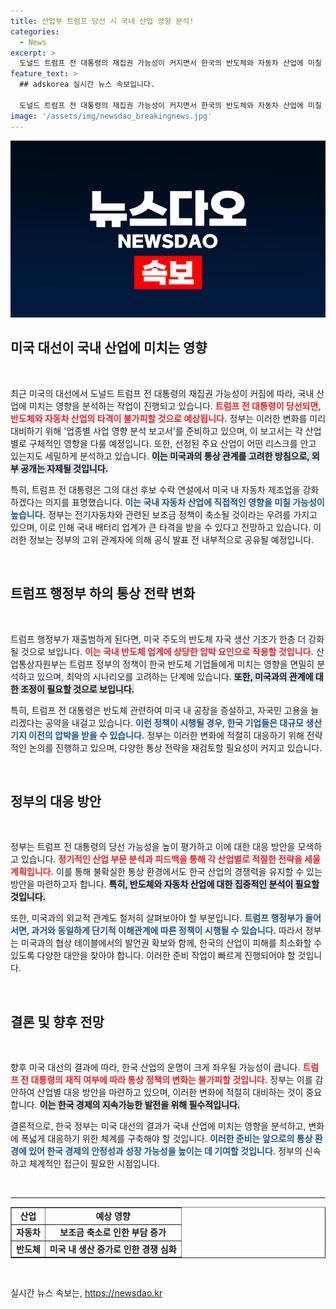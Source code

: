 ```yaml
---
title: 산업부 트럼프 당선 시 국내 산업 영향 분석!
categories:
  - News
excerpt: >
  도널드 트럼프 전 대통령의 재집권 가능성이 커지면서 한국의 반도체와 자동차 산업에 미칠 충격 분석이 시작됐다. 정부는 IRA 축소와 자국 생산 강화 등 최악의 시나리오까지 고려하고 있다.
feature_text: >
  ## adskorea 실시간 뉴스 속보입니다.

  도널드 트럼프 전 대통령의 재집권 가능성이 커지면서 한국의 반도체와 자동차 산업에 미칠 충격 분석이 시작됐다. 정부는 IRA 축소와 자국 생산 강화 등 최악의 시나리오까지 고려하고 있다.
image: '/assets/img/newsdao_breakingnews.jpg'
---
```


<p><img src="/assets/img/newsdao_breakingnews.jpg" alt="adskorea 속보" /></p>

<h2 data-ke-size="size26">미국 대선이 국내 산업에 미치는 영향</h2>

<p data-ke-size="size16">&nbsp;</p>

<p data-ke-size="size16">최근 미국의 대선에서 도널드 트럼프 전 대통령의 재집권 가능성이 커짐에 따라, 국내 산업에 미치는 영향을 분석하는 작업이 진행되고 있습니다. <b><span style="color: #ee2323;">트럼프 전 대통령이 당선되면, 반도체와 자동차 산업의 타격이 불가피할 것으로 예상됩니다.</span></b> 정부는 이러한 변화를 미리 대비하기 위해 '업종별 사업 영향 분석 보고서'를 준비하고 있으며, 이 보고서는 각 산업별로 구체적인 영향을 다룰 예정입니다. 또한, 선정된 주요 산업이 어떤 리스크를 안고 있는지도 세밀하게 분석하고 있습니다. <b><span style="background-color: #21538527;">이는 미국과의 통상 관계를 고려한 방침으로, 외부 공개는 자제될 것입니다.</span></b></p>

<p data-ke-size="size16">특히, 트럼프 전 대통령은 그의 대선 후보 수락 연설에서 미국 내 자동차 제조업을 강화하겠다는 의지를 표명했습니다. <b><span style="color: #1a5490;">이는 국내 자동차 산업에 직접적인 영향을 미칠 가능성이 높습니다.</span></b> 정부는 전기자동차와 관련된 보조금 정책이 축소될 것이라는 우려를 가지고 있으며, 이로 인해 국내 배터리 업계가 큰 타격을 받을 수 있다고 전망하고 있습니다. 이러한 정보는 정부의 고위 관계자에 의해 공식 발표 전 내부적으로 공유될 예정입니다.</p>

<p data-ke-size="size16">&nbsp;</p>

<h2 data-ke-size="size26">트럼프 행정부 하의 통상 전략 변화</h2>

<p data-ke-size="size16">&nbsp;</p>

<p data-ke-size="size16">트럼프 행정부가 재출범하게 된다면, 미국 주도의 반도체 자국 생산 기조가 한층 더 강화될 것으로 보입니다. <b><span style="color: #ee2323;">이는 국내 반도체 업계에 상당한 압박 요인으로 작용할 것입니다.</span></b> 산업통상자원부는 트럼프 정부의 정책이 한국 반도체 기업들에게 미치는 영향을 면밀히 분석하고 있으며, 최악의 시나리오를 고려하는 단계에 있습니다. <b><span style="background-color: #21538527;">또한, 미국과의 관계에 대한 조정이 필요할 것으로 보입니다.</span></b></p>

<p data-ke-size="size16">특히, 트럼프 전 대통령은 반도체 관련하여 미국 내 공장을 증설하고, 자국민 고용을 늘리겠다는 공약을 내걸고 있습니다. <b><span style="color: #1a5490;">이런 정책이 시행될 경우, 한국 기업들은 대규모 생산 기지 이전의 압박을 받을 수 있습니다.</span></b> 정부는 이러한 변화에 적절히 대응하기 위해 전략적인 논의를 진행하고 있으며, 다양한 통상 전략을 재검토할 필요성이 커지고 있습니다.</p>

<p data-ke-size="size16">&nbsp;</p>

<h2 data-ke-size="size26">정부의 대응 방안</h2>

<p data-ke-size="size16">&nbsp;</p>

<p data-ke-size="size16">정부는 트럼프 전 대통령의 당선 가능성을 높이 평가하고 이에 대한 대응 방안을 모색하고 있습니다. <b><span style="color: #ee2323;">정기적인 산업 부문 분석과 피드백을 통해 각 산업별로 적절한 전략을 세울 계획입니다.</span></b> 이를 통해 불확실한 통상 환경에서도 한국 산업의 경쟁력을 유지할 수 있는 방안을 마련하고자 합니다. <b><span style="background-color: #21538527;">특히, 반도체와 자동차 산업에 대한 집중적인 분석이 필요할 것입니다.</span></b></p>

<p data-ke-size="size16">또한, 미국과의 외교적 관계도 철저히 살펴보아야 할 부분입니다. <b><span style="color: #1a5490;">트럼프 행정부가 들어서면, 과거와 동일하게 단기적 이해관계에 따른 정책이 시행될 수 있습니다.</span></b> 따라서 정부는 미국과의 협상 테이블에서의 발언권 확보와 함께, 한국의 산업이 피해를 최소화할 수 있도록 다양한 대안을 찾아야 합니다. 이러한 준비 작업이 빠르게 진행되어야 할 것입니다.</p>

<p data-ke-size="size16">&nbsp;</p>

<h2 data-ke-size="size26">결론 및 향후 전망</h2>

<p data-ke-size="size16">&nbsp;</p>

<p data-ke-size="size16">향후 미국 대선의 결과에 따라, 한국 산업의 운명이 크게 좌우될 가능성이 큽니다. <b><span style="color: #ee2323;">트럼프 전 대통령의 재직 여부에 따라 통상 정책의 변화는 불가피할 것입니다.</span></b> 정부는 이를 감안하여 산업별 대응 방안을 마련하고 있으며, 이러한 변화에 적절히 대비하는 것이 중요합니다. <b><span style="background-color: #21538527;">이는 한국 경제의 지속가능한 발전을 위해 필수적입니다.</span></b></p>

<p data-ke-size="size16">결론적으로, 한국 정부는 미국 대선의 결과가 국내 산업에 미치는 영향을 분석하고, 변화에 폭넓게 대응하기 위한 체계를 구축해야 할 것입니다. <b><span style="color: #1a5490;">이러한 준비는 앞으로의 통상 환경에 있어 한국 경제의 안정성과 성장 가능성을 높이는 데 기여할 것입니다.</span></b> 정부의 신속하고 체계적인 접근이 필요한 시점입니다.</p>

<p data-ke-size="size16">&nbsp;</p>

<hr />

<table style="width: 100%;" border="1">
    <tr>
        <td style="text-align: center; height: 17px;"><b>산업</b></td>
        <td style="text-align: center; height: 17px;"><b>예상 영향</b></td>
    </tr>
    <tr>
        <td style="text-align: center; height: 17px;"><b>자동차</b></td>
        <td style="text-align: center; height: 17px;"><b>보조금 축소로 인한 부담 증가</b></td>
    </tr>
    <tr>
        <td style="text-align: center; height: 17px;"><b>반도체</b></td>
        <td style="text-align: center; height: 17px;"><b>미국 내 생산 증가로 인한 경쟁 심화</b></td>
    </tr>
</table>

<p data-ke-size="size16">&nbsp;</p>
실시간 뉴스 속보는, <a href="https://newsdao.kr" rel="dofollow">https://newsdao.kr</a>


